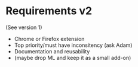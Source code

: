 # Requirements v2

(See version 1)

- Chrome or Firefox extension
- Top priority/must have inconsitency (ask Adam)
- Documentation and reusability
- (maybe drop ML and keep it as a small add-on)
